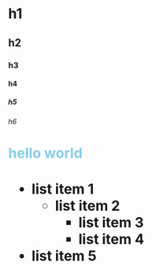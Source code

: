# h1
## h2
### h3
#### h4
##### h5
###### h6
<h1 style="color:skyblue">hello world<h1>

- list item 1
  - list item 2
    - list item 3
    - list item 4
- list item 5

